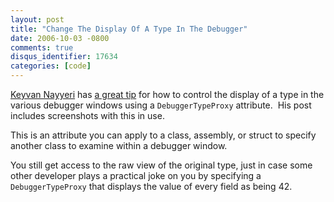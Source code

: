 ```yaml
---
layout: post
title: "Change The Display Of A Type In The Debugger"
date: 2006-10-03 -0800
comments: true
disqus_identifier: 17634
categories: [code]
---
```

[Keyvan Nayyeri](http://keyvan.io/ "Keyvan Nayyeri's Blog") has [a great
tip](http://keyvan.io/simpler-debugger-with-debuggertypeproxy "Simpler Debugger With DebuggerTypeProxy")
for how to control the display of a type in the various debugger windows
using a `DebuggerTypeProxy` attribute.  His post includes screenshots
with this in use.

This is an attribute you can apply to a class, assembly, or struct to
specify another class to examine within a debugger window. 

You still get access to the raw view of the original type, just in case
some other developer plays a practical joke on you by specifying a
`DebuggerTypeProxy` that displays the value of every field as being 42.

